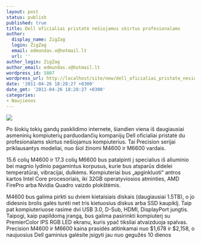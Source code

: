 ```yaml
---
layout: post
status: publish
published: true
title: Dell oficialiai pristatė nešiojamus skirtus profesionalams
author:
  display_name: ZigZag
  login: ZigZag
  email: edmundas.v@hotmail.lt
  url: ''
author_login: ZigZag
author_email: edmundas.v@hotmail.lt
wordpress_id: 5807
wordpress_url: http://localhost/site/new/dell_oficialiai_pristate_nesiojamus_skirtus_profesionalams/
date: '2011-04-26 18:28:27 +0300'
date_gmt: '2011-04-26 18:28:27 +0300'
categories:
- Naujienos
---
```

<div class="imgright"><img src="http://technews.lt/upload/Dell-Precision-M4600.jpg"  /></div>
<p>Po šiokių tokių gandų pasklidimo internete, šiandien viena iš daugiausiai asmeninių kompiuterių parduodančių kompanijų Dell oficialiai pristatė du profesionalams skirtus nešiojamus kompiuterius. Tai Precision serijai priklausantys modeliai, nuo šiol žinomi M4600 ir M6600 vardais. </p>
<p>15.6 colių M4600 ir 17.3 colių M6600 bus patalpinti į specialius iš aliuminio bei magnio lydinio pagamintus korpusus, kurie bus atsparūs didelei temperatūrai, vibracijai, dulkėms. Kompiuteriai bus „apginkluoti“ antros kartos Intel Core procesoriais, iki 32GB operatyviosios atminties, AMD FirePro arba Nvidia Quadro vaizdo plokštėmis. </p>
<p>M4600 bus galima pirkti su dviem kietaisiais diskais (daugiausiai 1.5TB), o jo didesnis brolis galės turėti net tris kietuosius diskus arba SSD kaupiklį. Taip pat kompiuteriuose rasime dvi USB 3.0, D-Sub, HDMI, DisplayPort jungtis. Taipogi, kaip papildomą įrangą, bus galima pasirinkti kompiuterį su PremierColor IPS RGB LED ekranu, kuris ypač tiksliai atvaizduoja spalvas. Precision M4600 ir M6600 kaina prasidės atitinkamai nuo $1,678 ir  $2,158, o naujuosius Dell gaminius galėsite įsigyti jau nuo gegužės 10 dienos<br /></p>
